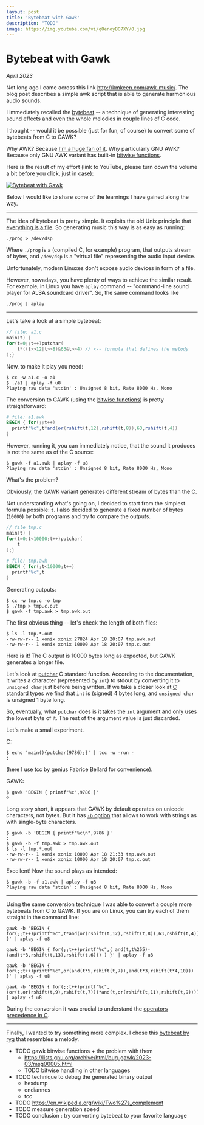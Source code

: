 ```yaml
---
layout: post
title: 'Bytebeat with Gawk'
description: "TODO"
image: https://img.youtube.com/vi/qOenoyBO7XY/0.jpg
---
```


# Bytebeat with Gawk

_April 2023_

Not long ago I came across this link http://kmkeen.com/awk-music/. The blog post describes a simple awk script that is able to generate harmonious audio sounds. 

I immediately recalled the [bytebeat](http://countercomplex.blogspot.com/2011/10/algorithmic-symphonies-from-one-line-of.html) -- a technique of generating interesting sound effects and even the whole melodies in couple lines of C code.

I thought -- would it be possible (just for fun, of course) to convert some of bytebeats from C to GAWK? 

Why AWK? Because [I'm a huge fan of it](awk.md). Why particularly GNU AWK? Because only GNU AWK variant has built-in [bitwise functions](https://www.gnu.org/software/gawk/manual/html_node/Bitwise-Functions.html).

Here is the result of my effort (link to YouTube, please turn down the volume a bit before you click, just in case):

[![Bytebeat with Gawk](https://img.youtube.com/vi/qOenoyBO7XY/0.jpg)](https://www.youtube.com/watch?v=qOenoyBO7XY)

Below I would like to share some of the learnings I have gained along the way.

***            

The idea of bytebeat is pretty simple. It exploits the old Unix principle that [everything is a file](https://en.wikipedia.org/wiki/Everything_is_a_file). So generating music this way is as easy as running:

```
./prog > /dev/dsp
```

Where `./prog` is a (compiled C, for example) program, that outputs stream of bytes, and `/dev/dsp` is a "virtual file" representing the audio input device.

Unfortunately, modern Linuxes don't expose audio devices in form of a file. 

However, nowadays, you have plenty of ways to achieve the similar result. For example, in Linux you have `aplay` command -- "command-line sound player for ALSA soundcard driver". So, the same command looks like

```
./prog | aplay
```

***

Let's take a look at a simple bytebeat:

```c
// file: a1.c
main(t) {
for(t=0;;t++)putchar(
    t*((t>>12|t>>8)&63&t>>4) // <-- formula that defines the melody
);}
```

Now, to make it play you need:
```
$ cc -w a1.c -o a1
$ ./a1 | aplay -f u8
Playing raw data 'stdin' : Unsigned 8 bit, Rate 8000 Hz, Mono
```

The conversion to GAWK (using the [bitwise functions](https://www.gnu.org/software/gawk/manual/html_node/Bitwise-Functions.html)) is pretty straightforward:
```awk
# file: a1.awk
BEGIN { for(;;t++)
  printf"%c",t*and(or(rshift(t,12),rshift(t,8)),63,rshift(t,4))
}
```

However, running it, you can immediately notice, that the sound it produces is not the same as of the C source:
```
$ gawk -f a1.awk | aplay -f u8
Playing raw data 'stdin' : Unsigned 8 bit, Rate 8000 Hz, Mono
```

What's the problem?
                        
Obviously, the GAWK variant generates different stream of bytes than the C.

Not understanding what's going on, I decided to start from the simplest formula possible: `t`. I also decided to generate a fixed number of bytes (`10000`) by both programs and try to compare the outputs.

```c
// file tmp.c
main(t) {
for(t=0;t<10000;t++)putchar(
    t
);}
```
```awk
# file: tmp.awk
BEGIN { for(;t<10000;t++)
  printf"%c",t
}
```
 
Generating outputs:
```
$ cc -w tmp.c -o tmp
$ ./tmp > tmp.c.out
$ gawk -f tmp.awk > tmp.awk.out
```

The first obvious thing -- let's check the length of both files:
```
$ ls -l tmp.*.out
-rw-rw-r-- 1 xonix xonix 27824 Apr 18 20:07 tmp.awk.out
-rw-rw-r-- 1 xonix xonix 10000 Apr 18 20:07 tmp.c.out
```

Here is it! The C output is 10000 bytes long as expected, but GAWK generates a longer file.

Let's look at [putchar](https://en.cppreference.com/w/c/io/putchar) C standard function. According to the documentation, it writes a character (represented by `int`) to stdout by converting it to `unsigned char` just before being written. If we take a closer look at [C standard types](https://learn.microsoft.com/en-us/cpp/cpp/data-type-ranges?view=msvc-170) we find that `int` is (signed) 4 bytes long, and `unsigned char` is unsigned 1 byte long.

So, eventually, what `putchar` does is it takes the `int` argument and only uses the lowest byte of it. The rest of the argument value is just discarded.

Let's make a small experiment.

C:
```
$ echo 'main(){putchar(9786);}' | tcc -w -run -
:
```
(here I use [tcc](https://bellard.org/tcc/) by genius Fabrice Bellard for convenience).
  
GAWK:
```
$ gawk 'BEGIN { printf"%c",9786 }'
☺
```

Long story short, it appears that GAWK by default operates on unicode characters, not bytes. But it has [`-b` option](https://www.gnu.org/software/gawk/manual/html_node/Options.html#index-_002db-option) that allows to work with strings as with single-byte characters.

```
$ gawk -b 'BEGIN { printf"%c\n",9786 }'
:
$ gawk -b -f tmp.awk > tmp.awk.out
$ ls -l tmp.*.out
-rw-rw-r-- 1 xonix xonix 10000 Apr 18 21:33 tmp.awk.out
-rw-rw-r-- 1 xonix xonix 10000 Apr 18 20:07 tmp.c.out
```

Excellent! Now the sound plays as intended:

```
$ gawk -b -f a1.awk | aplay -f u8
Playing raw data 'stdin' : Unsigned 8 bit, Rate 8000 Hz, Mono
```
     
***

Using the same conversion technique I was able to convert a couple more bytebeats from C to GAWK. If you are on Linux, you can try each of them straight in the command line:   

```
gawk -b 'BEGIN { for(;;t++)printf"%c",t*and(or(rshift(t,12),rshift(t,8)),63,rshift(t,4)) }' | aplay -f u8

gawk -b 'BEGIN { for(;;t++)printf"%c",( and(t,t%255)-(and(t*3,rshift(t,13),rshift(t,6))) ) }' | aplay -f u8

gawk -b 'BEGIN { for(;;t++)printf"%c",or(and(t*5,rshift(t,7)),and(t*3,rshift(t*4,10))) }' | aplay -f u8

gawk -b 'BEGIN { for(;;t++)printf"%c",(or(t,or(rshift(t,9),rshift(t,7)))*and(t,or(rshift(t,11),rshift(t,9))))}' | aplay -f u8
```

During the conversion it was crucial to understand the [operators precedence in C](http://www.eecs.northwestern.edu/~wkliao/op-prec.htm). 

***

Finally, I wanted to try something more complex. I chose this [bytebeat by ryg](https://www.youtube.com/watch?v=tCRPUv8V22o&t=176s) that resembles a melody.   

- TODO gawk bitwise functions + the problem with them
  - https://lists.gnu.org/archive/html/bug-gawk/2023-03/msg00005.html
  - TODO bitwise handling in other languages
- TODO technique to debug the generated binary output
  - hexdump
  - endiannes
  - tcc
- TODO https://en.wikipedia.org/wiki/Two%27s_complement
- TODO measure generation speed
- TODO conclusion : try converting bytebeat to your favorite language 